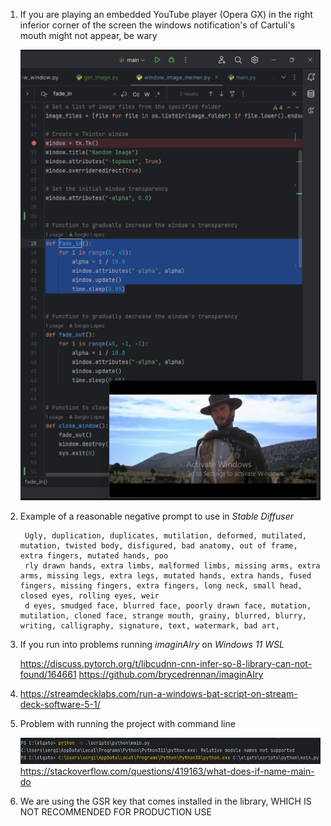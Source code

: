1) If you are playing an embedded YouTube player (Opera GX) in the right inferior corner
    of the screen the windows notification's of Cartuli's mouth might not appear, 
    be wary

    ![pitfall_1.png](images%2Fpitfall_1.png)

2) Example of a reasonable negative prompt to use in *Stable Diffuser*

        Ugly, duplication, duplicates, mutilation, deformed, mutilated, mutation, twisted body, disfigured, bad anatomy, out of frame, extra fingers, mutated hands, poo
        rly drawn hands, extra limbs, malformed limbs, missing arms, extra arms, missing legs, extra legs, mutated hands, extra hands, fused fingers, missing fingers, extra fingers, long neck, small head, closed eyes, rolling eyes, weir
        d eyes, smudged face, blurred face, poorly drawn face, mutation, mutilation, cloned face, strange mouth, grainy, blurred, blurry, writing, calligraphy, signature, text, watermark, bad art,

3) If you run into problems running *imaginAIry* on *Windows 11 WSL*

    https://discuss.pytorch.org/t/libcudnn-cnn-infer-so-8-library-can-not-found/164661
    https://github.com/brycedrennan/imaginAIry

4) https://streamdecklabs.com/run-a-windows-bat-script-on-stream-deck-software-5-1/

5) Problem with running the project with command line

   ![img.png](pitfall_4.png)
   https://stackoverflow.com/questions/419163/what-does-if-name-main-do

6) We are using the GSR key that comes installed in the library, WHICH IS NOT RECOMMENDED FOR PRODUCTION USE
